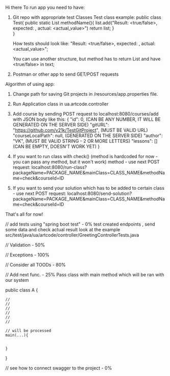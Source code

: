 Hi there
To run app you need to have:
1. Git repo with appropriate test Classes
Test class example:
public class Test{
    public static List<String> methodName(){
            list.add("Result: <true/false>, expected: <expected value>, actual: <actual_value>")
            return list;
        }   
    }
    
    How tests should look like:
    "Result: <true/false>, expected: <expected value>, actual: <actual_value>";
    
    You can use another structure, but method has to return List<String>
    and have <true/false> in text;
2. Postman or other app to send GET/POST requests

Algorithm of using app:
1. Change path for saving Git projects in /resources/app.properties file.
2. Run Application class in ua.artcode.controller
3. Add course by sending POST request to localhost:8080/courses/add with JSON body like this:
    {
      "id": 0, (CAN BE ANY NUMBER, IT WILL BE GENERATED ON THE SERVER SIDE)
      "gitURL": "https://github.com/v21k/TestGitProject", (MUST BE VALID URL)
      "courseLocalPath": null, (GENERATED ON THE SERVER SIDE)
      "author": "VK", (MUST BE VALID STRING - 2 OR MORE LETTERS)
      "lessons": [] (CAN BE EMPTY, DOESN'T WORK YET)
    }
4. If you want to run class with check() (method is hardcoded for now - you
can pass any method, but it won't work) method - use next POST request:
localhost:8080/run-class?packageName=PACKAGE_NAME&mainClass=CLASS_NAME&methodName=check&courseId=ID

5. If you want to send your solution which has to be added to certain class - use next POST request:
localhost:8080/send-solution?packageName=PACKAGE_NAME&mainClass=CLASS_NAME&methodName=check&courseId=ID
    
That's all for now!
  
// add tests using "spring boot test" - 0%
    test created endpoints , send some data and check actual result
    look at the example src/test/java/ua/artcode/controller/GreetingControllerTests.java
    
    
// Validation - 50%

// Exceptions - 100%

// Consider all TOODs - 80%

// Add next func. - 25%
Pass class with main method which will be ran with our system

public class A {

    //
    //
    // 
    //
    //
    //

    // will be processed
    main(...){
        
    
    }



}


// see how to connect swagger to the project - 0%